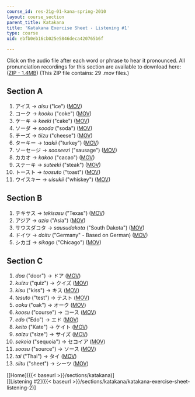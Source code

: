 ```yaml
---
course_id: res-21g-01-kana-spring-2010
layout: course_section
parent_title: Katakana
title: 'Katakana Exercise Sheet - Listening #1'
type: course
uid: ebfb0eb16cb025e5846deca420765b6f

---
```


Click on the audio file after each word or phrase to hear it pronounced. All pronunciation recordings for this section are available to download here: ([ZIP - 1.4MB](/coursemedia/res-21g-01-kana-spring-2010/13ba5cf3916e53dd56e6cc94c0515235_Section1.zip)) (This ZIP file contains: 29 .mov files.)

Section A
---------

1.  アイス → _aisu_ ("ice") ([MOV](http://www.archive.org/download/MITRES21F.01S10_KATAKANA_EXERCISES/1a1.mov))
2.  コーク → _kooku_ ("coke") ([MOV](http://www.archive.org/download/MITRES21F.01S10_KATAKANA_EXERCISES/1a2.mov))
3.  ケーキ → _keeki_ ("cake") ([MOV](http://www.archive.org/download/MITRES21F.01S10_KATAKANA_EXERCISES/1a3.mov))
4.  ソーダ → _sooda_ ("soda") ([MOV](http://www.archive.org/download/MITRES21F.01S10_KATAKANA_EXERCISES/1a4.mov))
5.  チーズ → _tiizu_ ("cheese") ([MOV](http://www.archive.org/download/MITRES21F.01S10_KATAKANA_EXERCISES/1a5.mov))
6.  ターキー → _taakii_ ("turkey") ([MOV](http://www.archive.org/download/MITRES21F.01S10_KATAKANA_EXERCISES/1a6.mov))
7.  ソーセージ → _sooseezi_ ("sausage") ([MOV](http://www.archive.org/download/MITRES21F.01S10_KATAKANA_EXERCISES/1a7.mov))
8.  カカオ → _kakao_ ("cacao") ([MOV](http://www.archive.org/download/MITRES21F.01S10_KATAKANA_EXERCISES/1a8.mov))
9.  ステーキ → _suteeki_ ("steak") ([MOV](http://www.archive.org/download/MITRES21F.01S10_KATAKANA_EXERCISES/1a9.mov))
10.  トースト → _toosuto_ ("toast") ([MOV](http://www.archive.org/download/MITRES21F.01S10_KATAKANA_EXERCISES/1a10.mov))
11.  ウイスキー → _uisukii_ ("whiskey") ([MOV](http://www.archive.org/download/MITRES21F.01S10_KATAKANA_EXERCISES/1a11.mov))

Section B
---------

1.  テキサス → _tekisasu_ ("Texas") ([MOV](http://www.archive.org/download/MITRES21F.01S10_KATAKANA_EXERCISES/1b1.mov))
2.  アジア → _azia_ ("Asia") ([MOV](http://www.archive.org/download/MITRES21F.01S10_KATAKANA_EXERCISES/1b2.mov))
3.  サウスダコタ → _sausudakota_ ("South Dakota") ([MOV](http://www.archive.org/download/MITRES21F.01S10_KATAKANA_EXERCISES/1b3.mov))
4.  ドイツ → _doitu_ ("Germany" - Based on German) ([MOV](http://www.archive.org/download/MITRES21F.01S10_KATAKANA_EXERCISES/1b4.mov))
5.  シカゴ → _sikago_ ("Chicago") ([MOV](http://www.archive.org/download/MITRES21F.01S10_KATAKANA_EXERCISES/1b5.mov))

Section C
---------

1.  _doa_ ("door") → ドア ([MOV](http://www.archive.org/download/MITRES21F.01S10_KATAKANA_EXERCISES/1c1.mov))
2.  _kuizu_ ("quiz") → クイズ ([MOV](http://www.archive.org/download/MITRES21F.01S10_KATAKANA_EXERCISES/1c2.mov))
3.  _kisu_ ("kiss") → キス ([MOV](http://www.archive.org/download/MITRES21F.01S10_KATAKANA_EXERCISES/1c3.mov))
4.  _tesuto_ ("test") → テスト ([MOV](http://www.archive.org/download/MITRES21F.01S10_KATAKANA_EXERCISES/1c4.mov))
5.  _ooku_ ("oak") → オーク ([MOV](http://www.archive.org/download/MITRES21F.01S10_KATAKANA_EXERCISES/1c5.mov))
6.  _koosu_ ("course") → コース ([MOV](http://www.archive.org/download/MITRES21F.01S10_KATAKANA_EXERCISES/1c6.mov))
7.  _edo_ ("Edo") → エド ([MOV](http://www.archive.org/download/MITRES21F.01S10_KATAKANA_EXERCISES/1c7.mov))
8.  _keito_ ("Kate") → ケイト ([MOV](http://www.archive.org/download/MITRES21F.01S10_KATAKANA_EXERCISES/1c8.mov))
9.  _saizu_ ("size") → サイズ ([MOV](http://www.archive.org/download/MITRES21F.01S10_KATAKANA_EXERCISES/1c9.mov))
10.  _sekoia_ ("sequoia") → セコイア ([MOV](http://www.archive.org/download/MITRES21F.01S10_KATAKANA_EXERCISES/1c10.mov))
11.  _soosu_ ("source") → ソース ([MOV](http://www.archive.org/download/MITRES21F.01S10_KATAKANA_EXERCISES/1c11.mov))
12.  _tai_ ("Thai") → タイ ([MOV](http://www.archive.org/download/MITRES21F.01S10_KATAKANA_EXERCISES/1c12.mov))
13.  _siitu_ ("sheet") → シーツ ([MOV](http://www.archive.org/download/MITRES21F.01S10_KATAKANA_EXERCISES/1c13.mov))

  
\[[Home]({{< baseurl >}}/sections/katakana)\]  
\[[Listening #2]({{< baseurl >}}/sections/katakana/katakana-exercise-sheet-listening-2)\]